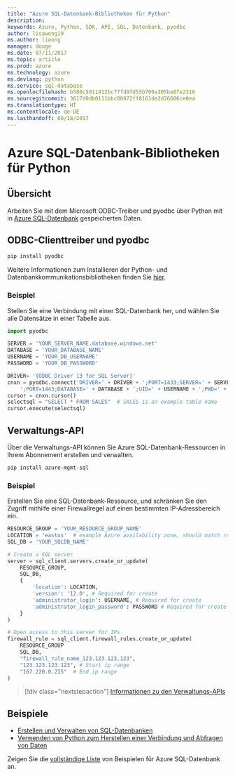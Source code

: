 ```yaml
---
title: "Azure SQL-Datenbank-Bibliotheken für Python"
description: 
keywords: Azure, Python, SDK, API, SQL, Datenbank, pyodbc
author: lisawong19
ms.author: liwong
manager: douge
ms.date: 07/11/2017
ms.topic: article
ms.prod: azure
ms.technology: azure
ms.devlang: python
ms.service: sql-database
ms.openlocfilehash: b580c5011412bc77fd8fd55b709a305be07e2316
ms.sourcegitcommit: 3617d0db0111bbc00072ff8161de2d76606ce0ea
ms.translationtype: HT
ms.contentlocale: de-DE
ms.lasthandoff: 08/18/2017
---
```

# <a name="azure-sql-database-libraries-for-python"></a>Azure SQL-Datenbank-Bibliotheken für Python

## <a name="overview"></a>Übersicht

Arbeiten Sie mit dem Microsoft ODBC-Treiber und pyodbc über Python mit in [Azure SQL-Datenbank](/azure/sql-database/sql-database-technical-overview) gespeicherten Daten. 

## <a name="client-odbc-driver-and-pyodbc"></a>ODBC-Clienttreiber und pyodbc

```bash
pip install pyodbc
```
Weitere Informationen zum Installieren der Python- und Datenbankkommunikationsbibliotheken finden Sie [hier](https://docs.microsoft.com/azure/sql-database/sql-database-connect-query-python#install-the-python-and-database-communication-libraries).

### <a name="example"></a>Beispiel

Stellen Sie eine Verbindung mit einer SQL-Datenbank her, und wählen Sie alle Datensätze in einer Tabelle aus.

```python
import pyodbc 

SERVER = 'YOUR_SERVER_NAME.database.windows.net'
DATABASE = 'YOUR_DATABASE_NAME'
USERNAME = 'YOUR_DB_USERNAME'
PASSWORD = 'YOUR_DB_PASSWORD'

DRIVER= '{ODBC Driver 13 for SQL Server}'
cnxn = pyodbc.connect('DRIVER=' + DRIVER + ';PORT=1433;SERVER=' + SERVER +
    ';PORT=1443;DATABASE=' + DATABASE + ';UID=' + USERNAME + ';PWD=' + PASSWORD)
cursor = cnxn.cursor()
selectsql = "SELECT * FROM SALES"  # SALES is an example table name
cursor.execute(selectsql)
```

## <a name="management-api"></a>Verwaltungs-API

Über die Verwaltungs-API können Sie Azure SQL-Datenbank-Ressourcen in Ihrem Abonnement erstellen und verwalten. 

```bash
pip install azure-mgmt-sql
```

### <a name="example"></a>Beispiel

Erstellen Sie eine SQL-Datenbank-Ressource, und schränken Sie den Zugriff mithilfe einer Firewallregel auf einen bestimmten IP-Adressbereich ein.

```python
RESOURCE_GROUP = 'YOUR_RESOURCE_GROUP_NAME'
LOCATION = 'eastus'  # example Azure availability zone, should match resource group
SQL_DB = 'YOUR_SQLDB_NAME'

# Create a SQL server
server = sql_client.servers.create_or_update(
    RESOURCE_GROUP,
    SQL_DB,
    {
        'location': LOCATION,
        'version': '12.0', # Required for create
        'administrator_login': USERNAME, # Required for create
        'administrator_login_password': PASSWORD # Required for create
    }
)

# Open access to this server for IPs
firewall_rule = sql_client.firewall_rules.create_or_update(
    RESOURCE_GROUP
    SQL_DB,
    "firewall_rule_name_123.123.123.123",
    "123.123.123.123", # Start ip range
    "167.220.0.235"  # End ip range
)
```
> [!div class="nextstepaction"]
> [Informationen zu den Verwaltungs-APIs](/python/api/overview/azure/sql/managementlibrary)

## <a name="samples"></a>Beispiele

* [Erstellen und Verwalten von SQL-Datenbanken][1]    
* [Verwenden von Python zum Herstellen einer Verbindung und Abfragen von Daten][2]   

[1]: https://github.com/Azure-Samples/sql-database-python-manage
[2]: https://docs.microsoft.com/azure/sql-database/sql-database-connect-query-python

Zeigen Sie die [vollständige Liste](https://azure.microsoft.com/resources/samples/?platform=python&term=SQL) von Beispielen für Azure SQL-Datenbank an. 